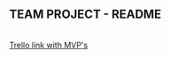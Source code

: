 <H2>TEAM PROJECT - README</H2>
<BR>
<a href="https://trello.com/b/qj7KKiF9/team-project">Trello link with MVP's</a>
